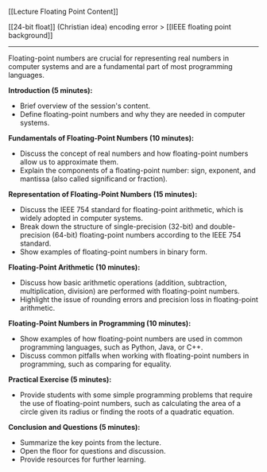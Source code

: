 [[Lecture Floating Point Content]]

[[24-bit float]] (Christian idea)
encoding error > [[IEEE floating point background]]


---

Floating-point numbers are crucial for representing real numbers in computer systems and are a fundamental part of most programming languages. 

**Introduction (5 minutes):**

- Brief overview of the session's content.
- Define floating-point numbers and why they are needed in computer systems.

**Fundamentals of Floating-Point Numbers (10 minutes):**

- Discuss the concept of real numbers and how floating-point numbers allow us to approximate them.
- Explain the components of a floating-point number: sign, exponent, and mantissa (also called significand or fraction).

**Representation of Floating-Point Numbers (15 minutes):**

- Discuss the IEEE 754 standard for floating-point arithmetic, which is widely adopted in computer systems.
- Break down the structure of single-precision (32-bit) and double-precision (64-bit) floating-point numbers according to the IEEE 754 standard.
- Show examples of floating-point numbers in binary form.

**Floating-Point Arithmetic (10 minutes):**

- Discuss how basic arithmetic operations (addition, subtraction, multiplication, division) are performed with floating-point numbers.
- Highlight the issue of rounding errors and precision loss in floating-point arithmetic.

**Floating-Point Numbers in Programming (10 minutes):**

- Show examples of how floating-point numbers are used in common programming languages, such as Python, Java, or C++.
- Discuss common pitfalls when working with floating-point numbers in programming, such as comparing for equality.

**Practical Exercise (5 minutes):**

- Provide students with some simple programming problems that require the use of floating-point numbers, such as calculating the area of a circle given its radius or finding the roots of a quadratic equation.

**Conclusion and Questions (5 minutes):**

- Summarize the key points from the lecture.
- Open the floor for questions and discussion.
- Provide resources for further learning.


